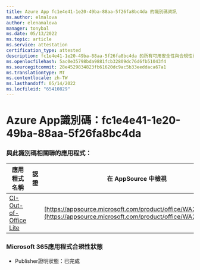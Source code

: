 ```yaml
---
title: Azure App fc1e4e41-1e20-49ba-88aa-5f26fa8bc4da 的識別碼資訊
ms.author: elmalova
author: elenamalova
manager: tonybal
ms.date: 05/13/2022
ms.topic: article
ms.service: attestation
certification_type: attested
description: fc1e4e41-1e20-49ba-88aa-5f26fa8bc4da 的所有可用安全性與合規性資訊。
ms.openlocfilehash: 5ac0e35798bda9881fcb32809dc76d6fb51043f4
ms.sourcegitcommit: 28e4529834823fb61620dc9ac5b33eeddaca67a1
ms.translationtype: MT
ms.contentlocale: zh-TW
ms.lasthandoff: 05/14/2022
ms.locfileid: "65410829"
---
```

# <a name="azure-app-id-fc1e4e41-1e20-49ba-88aa-5f26fa8bc4da"></a>Azure App識別碼：fc1e4e41-1e20-49ba-88aa-5f26fa8bc4da


### <a name="apps-associated-with-this-id"></a>與此識別碼相關聯的應用程式：
| **應用程式名稱** | **認證** | **在 AppSource 中檢視** |
|--------------|---------------|-----------------------|
| [CI-Out-of-Office Lite](../forward/WA200002748.md) |  | [https://appsource.microsoft.com/product/office/WA200002748](https://appsource.microsoft.com/product/office/WA200002748) |

### <a name="microsoft-365-app-compliance-status"></a>Microsoft 365應用程式合規性狀態
- Publisher證明狀態：已完成
